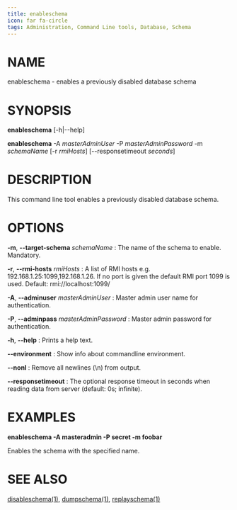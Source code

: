 ```yaml
---
title: enableschema
icon: far fa-circle
tags: Administration, Command Line tools, Database, Schema
---
```


# NAME

enableschema - enables a previously disabled database schema

# SYNOPSIS

**enableschema** [-h|--help]

**enableschema** -A *masterAdminUser* -P *masterAdminPassword* -m *schemaName* [-r *rmiHosts*] [--responsetimeout *seconds*]

# DESCRIPTION

This command line tool enables a previously disabled database schema.

# OPTIONS

**-m**, **--target-schema** *schemaName*
: The name of the schema to enable. Mandatory.

**-r**, **--rmi-hosts** *rmiHosts*
: A list of RMI hosts e.g. 192.168.1.25:1099,192.168.1.26. If no port is given the default RMI port 1099 is used. Default: rmi://localhost:1099/

**-A**, **--adminuser** *masterAdminUser*
: Master admin user name for authentication.

**-P**, **--adminpass** *masterAdminPassword*
: Master admin password for authentication.

**-h**, **--help**
: Prints a help text.

**--environment**
: Show info about commandline environment.

**--nonl**
: Remove all newlines (\\n) from output.

**--responsetimeout**
: The optional response timeout in seconds when reading data from server (default: 0s; infinite).

# EXAMPLES

**enableschema -A masteradmin -P secret -m foobar**

Enables the schema with the specified name.

# SEE ALSO

[disableschema(1)](disableschema), [dumpschema(1)](dumpschema), [replayschema(1)](replayschema)

